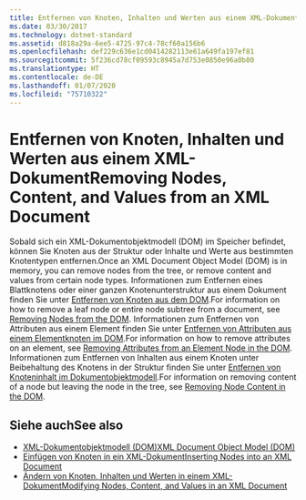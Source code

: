 ```yaml
---
title: Entfernen von Knoten, Inhalten und Werten aus einem XML-Dokument
ms.date: 03/30/2017
ms.technology: dotnet-standard
ms.assetid: d818a29a-6ee5-4725-97c4-78cf60a156b6
ms.openlocfilehash: def229c636e1cd0414282113e61a649fa197ef81
ms.sourcegitcommit: 5f236cd78cf09593c8945a7d753e0850e96a0b80
ms.translationtype: HT
ms.contentlocale: de-DE
ms.lasthandoff: 01/07/2020
ms.locfileid: "75710322"
---
```

# <a name="removing-nodes-content-and-values-from-an-xml-document"></a><span data-ttu-id="cfb2b-102">Entfernen von Knoten, Inhalten und Werten aus einem XML-Dokument</span><span class="sxs-lookup"><span data-stu-id="cfb2b-102">Removing Nodes, Content, and Values from an XML Document</span></span>
<span data-ttu-id="cfb2b-103">Sobald sich ein XML-Dokumentobjektmodell (DOM) im Speicher befindet, können Sie Knoten aus der Struktur oder Inhalte und Werte aus bestimmten Knotentypen entfernen.</span><span class="sxs-lookup"><span data-stu-id="cfb2b-103">Once an XML Document Object Model (DOM) is in memory, you can remove nodes from the tree, or remove content and values from certain node types.</span></span> <span data-ttu-id="cfb2b-104">Informationen zum Entfernen eines Blattknotens oder einer ganzen Knotenunterstruktur aus einem Dokument finden Sie unter [Entfernen von Knoten aus dem DOM](../../../../docs/standard/data/xml/removing-nodes-from-the-dom.md).</span><span class="sxs-lookup"><span data-stu-id="cfb2b-104">For information on how to remove a leaf node or entire node subtree from a document, see [Removing Nodes from the DOM](../../../../docs/standard/data/xml/removing-nodes-from-the-dom.md).</span></span> <span data-ttu-id="cfb2b-105">Informationen zum Entfernen von Attributen aus einem Element finden Sie unter [Entfernen von Attributen aus einem Elementknoten im DOM](../../../../docs/standard/data/xml/removing-attributes-from-an-element-node-in-the-dom.md).</span><span class="sxs-lookup"><span data-stu-id="cfb2b-105">For information on how to remove attributes on an element, see [Removing Attributes from an Element Node in the DOM](../../../../docs/standard/data/xml/removing-attributes-from-an-element-node-in-the-dom.md).</span></span> <span data-ttu-id="cfb2b-106">Informationen zum Entfernen von Inhalten aus einem Knoten unter Beibehaltung des Knotens in der Struktur finden Sie unter [Entfernen von Knoteninhalt im Dokumentobjektmodell](../../../../docs/standard/data/xml/removing-node-content-in-the-dom.md).</span><span class="sxs-lookup"><span data-stu-id="cfb2b-106">For information on removing content of a node but leaving the node in the tree, see [Removing Node Content in the DOM](../../../../docs/standard/data/xml/removing-node-content-in-the-dom.md).</span></span>  
  
## <a name="see-also"></a><span data-ttu-id="cfb2b-107">Siehe auch</span><span class="sxs-lookup"><span data-stu-id="cfb2b-107">See also</span></span>

- [<span data-ttu-id="cfb2b-108">XML-Dokumentobjektmodell (DOM)</span><span class="sxs-lookup"><span data-stu-id="cfb2b-108">XML Document Object Model (DOM)</span></span>](../../../../docs/standard/data/xml/xml-document-object-model-dom.md)
- [<span data-ttu-id="cfb2b-109">Einfügen von Knoten in ein XML-Dokument</span><span class="sxs-lookup"><span data-stu-id="cfb2b-109">Inserting Nodes into an XML Document</span></span>](../../../../docs/standard/data/xml/inserting-nodes-into-an-xml-document.md)
- [<span data-ttu-id="cfb2b-110">Ändern von Knoten, Inhalten und Werten in einem XML-Dokument</span><span class="sxs-lookup"><span data-stu-id="cfb2b-110">Modifying Nodes, Content, and Values in an XML Document</span></span>](../../../../docs/standard/data/xml/modifying-nodes-content-and-values-in-an-xml-document.md)
